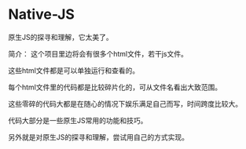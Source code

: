 # Native-JS
原生JS的探寻和理解，它太美了。

简介：
这个项目里边将会有很多个html文件，若干js文件。

这些html文件都是可以单独运行和查看的。

每个html文件里的代码都是比较碎片化的，可从文件名看出大致范围。

这些零碎的代码大都是在随心的情况下娱乐满足自己而写，时间跨度比较大。

代码大部分是一些原生JS常用的功能和技巧。

另外就是对原生JS的探寻和理解，尝试用自己的方式实现。


